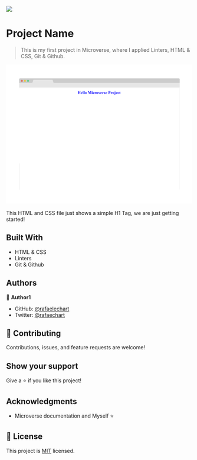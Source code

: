![](https://img.shields.io/badge/Microverse-blueviolet)

# Project Name

> This is my first project in Microverse, where I applied Linters, HTML & CSS, Git & Github.

![screenshot](./assets/app_screenshot.png)

This HTML and CSS file just shows a simple H1 Tag, we are just getting started!

## Built With

- HTML & CSS
- Linters
- Git & Github

## Authors

👤 **Author1**

- GitHub: [@rafaelechart](https://github.com/rafaelechart)
- Twitter: [@rafaechart](https://twitter.com/rafaechart)



## 🤝 Contributing

Contributions, issues, and feature requests are welcome!


## Show your support

Give a ⭐️ if you like this project!

## Acknowledgments

- Microverse documentation and Myself ⭐️

## 📝 License

This project is [MIT](./MIT.md) licensed.
